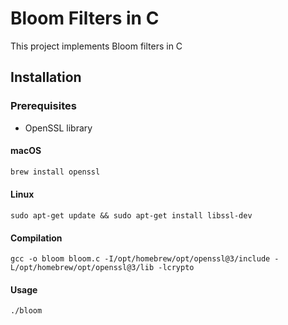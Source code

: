 # Bloom Filters in C

This project implements Bloom filters in C

## Installation

### Prerequisites

- OpenSSL library

#### macOS
```bash
brew install openssl
```

#### Linux
```
sudo apt-get update && sudo apt-get install libssl-dev
```

#### Compilation
```
gcc -o bloom bloom.c -I/opt/homebrew/opt/openssl@3/include -L/opt/homebrew/opt/openssl@3/lib -lcrypto
```

#### Usage
```
./bloom
```
